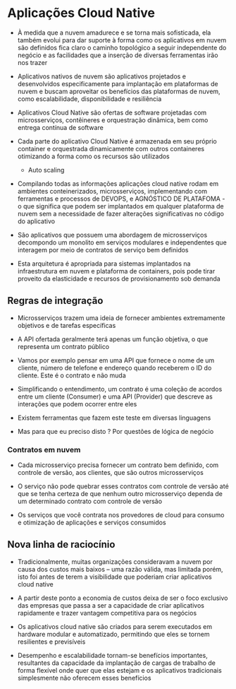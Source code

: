# Aplicações Cloud Native

- À medida que a nuvem amadurece e se torna mais sofisticada, ela também evolui para dar suporte à forma como os aplicativos em nuvem são definidos fica claro o caminho topológico a seguir independente do negócio e as facilidades que a inserção de diversas ferramentas irão nos trazer

- Aplicativos nativos de nuvem são aplicativos projetados e desenvolvidos especificamente para implantação em plataformas de nuvem e buscam aproveitar os benefícios das plataformas de nuvem, como escalabilidade, disponibilidade e resiliência

- Aplicativos Cloud Native são ofertas de software projetadas com microsserviços, contêineres e orquestração dinâmica, bem como entrega contínua de software

- Cada parte do aplicativo Cloud Native é armazenada em seu próprio container e orquestrada dinamicamente com outros containeres otimizando a forma como os recursos são utilizados
    - Auto scaling

- Compilando todas as informações aplicações cloud native rodam em ambientes conteinerizados, microsserviços, implementando com ferramentas e processos de DEVOPS, e AGNÓSTICO DE PLATAFOMA - o que significa que podem ser implantados em qualquer plataforma de nuvem sem a necessidade de fazer alterações significativas no código do aplicativo

- São aplicativos que possuem uma abordagem de microsserviços decompondo um monolito em serviços modulares e independentes que interagem por meio de contratos de serviço bem definidos

- Esta arquitetura é apropriada para sistemas implantados na infraestrutura em nuvem e plataforma de containers, pois pode tirar proveito da elasticidade e recursos de provisionamento sob demanda

## Regras de integração

- Microsserviços trazem uma ideia de fornecer ambientes extremamente objetivos e de tarefas específicas

- A API ofertada geralmente terá apenas um função objetiva, o que representa um contrato público

- Vamos por exemplo pensar em uma API que fornece o nome de um cliente, número de telefone e endereço quando receberem o ID do cliente. Este é o contrato e não muda

- Simplificando o entendimento, um contrato é uma coleção de acordos entre um cliente (Consumer) e uma API (Provider) que descreve as interações que podem ocorrer entre eles

- Existem ferramentas que fazem este teste em diversas linguagens

- Mas para que eu preciso disto ? Por questões de lógica de negócio

### Contratos em nuvem

- Cada microsserviço precisa fornecer um contrato bem definido, com controle de versão, aos clientes, que são outros microsserviços

- O serviço não pode quebrar esses contratos com controle de versão até que se tenha certeza de que nenhum outro microsserviço dependa de um determinado contrato com controle de versão

- Os serviços que você contrata nos provedores de cloud para consumo e otimização de aplicações e serviços consumidos

## Nova linha de raciocínio

- Tradicionalmente, muitas organizações consideravam a nuvem por causa dos custos mais baixos – uma razão válida, mas limitada porém, isto foi antes de terem a visibilidade que poderiam criar aplicativos cloud native

- A partir deste ponto a economia de custos deixa de ser o foco exclusivo das empresas que passa a ser a capacidade de criar aplicativos rapidamente e trazer vantagem competitiva para os negócios

- Os aplicativos cloud native são criados para serem executados em hardware modular e automatizado, permitindo que eles se tornem resilientes e previsíveis

- Desempenho e escalabilidade tornam-se benefícios importantes, resultantes da capacidade da implantação de cargas de trabalho de forma flexível onde quer que elas estejam e os aplicativos tradicionais simplesmente não oferecem esses benefícios